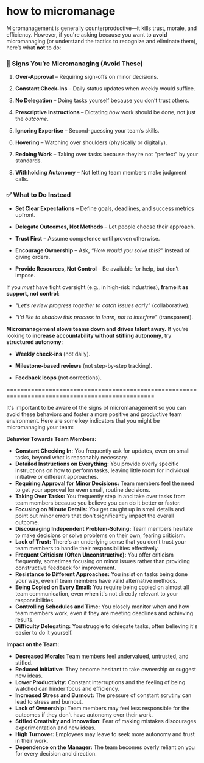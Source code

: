 how to micromanage 
=====================


Micromanagement is generally counterproductive—it kills trust, morale, and efficiency. However, if you're asking because you want to **avoid** micromanaging (or understand the tactics to recognize and eliminate them), here’s what **not** to do:

### **🚩 Signs You’re Micromanaging (Avoid These)**

1.  **Over-Approval** – Requiring sign-offs on minor decisions.
    
2.  **Constant Check-Ins** – Daily status updates when weekly would suffice.
    
3.  **No Delegation** – Doing tasks yourself because you don’t trust others.
    
4.  **Prescriptive Instructions** – Dictating _how_ work should be done, not just the _outcome_.
    
5.  **Ignoring Expertise** – Second-guessing your team’s skills.
    
6.  **Hovering** – Watching over shoulders (physically or digitally).
    
7.  **Redoing Work** – Taking over tasks because they’re not "perfect" by your standards.
    
8.  **Withholding Autonomy** – Not letting team members make judgment calls.
    

### **✅ What to Do Instead**

*   **Set Clear Expectations** – Define goals, deadlines, and success metrics upfront.
    
*   **Delegate Outcomes, Not Methods** – Let people choose their approach.
    
*   **Trust First** – Assume competence until proven otherwise.
    
*   **Encourage Ownership** – Ask, _“How would you solve this?”_ instead of giving orders.
    
*   **Provide Resources, Not Control** – Be available for help, but don’t impose.
    

If you _must_ have tight oversight (e.g., in high-risk industries), **frame it as support, not control**:

*   _"Let’s review progress together to catch issues early"_ (collaborative).
    
*   _"I’d like to shadow this process to learn, not to interfere"_ (transparent).
    

**Micromanagement slows teams down and drives talent away.** If you’re looking to **increase accountability without stifling autonomy**, try **structured autonomy**:

*   **Weekly check-ins** (not daily).
    
*   **Milestone-based reviews** (not step-by-step tracking).
    
*   **Feedback loops** (not corrections).


================================================================================================

It's important to be aware of the signs of micromanagement so you can avoid these behaviors and foster a more positive and productive team environment. Here are some key indicators that you might be micromanaging your team:

**Behavior Towards Team Members:**

*   **Constant Checking In:** You frequently ask for updates, even on small tasks, beyond what is reasonably necessary.
*   **Detailed Instructions on Everything:** You provide overly specific instructions on how to perform tasks, leaving little room for individual initiative or different approaches.
*   **Requiring Approval for Minor Decisions:** Team members feel the need to get your approval for even small, routine decisions.
*   **Taking Over Tasks:** You frequently step in and take over tasks from team members because you believe you can do it better or faster.
*   **Focusing on Minute Details:** You get caught up in small details and point out minor errors that don't significantly impact the overall outcome.
*   **Discouraging Independent Problem-Solving:** Team members hesitate to make decisions or solve problems on their own, fearing criticism.
*   **Lack of Trust:** There's an underlying sense that you don't trust your team members to handle their responsibilities effectively.
*   **Frequent Criticism (Often Unconstructive):** You offer criticism frequently, sometimes focusing on minor issues rather than providing constructive feedback for improvement.
*   **Resistance to Different Approaches:** You insist on tasks being done your way, even if team members have valid alternative methods.
*   **Being Copied on Every Email:** You require being copied on almost all team communication, even when it's not directly relevant to your responsibilities.
*   **Controlling Schedules and Time:** You closely monitor when and how team members work, even if they are meeting deadlines and achieving results.
*   **Difficulty Delegating:** You struggle to delegate tasks, often believing it's easier to do it yourself.

**Impact on the Team:**

*   **Decreased Morale:** Team members feel undervalued, untrusted, and stifled.
*   **Reduced Initiative:** They become hesitant to take ownership or suggest new ideas.
*   **Lower Productivity:** Constant interruptions and the feeling of being watched can hinder focus and efficiency.
*   **Increased Stress and Burnout:** The pressure of constant scrutiny can lead to stress and burnout.
*   **Lack of Ownership:** Team members may feel less responsible for the outcomes if they don't have autonomy over their work.
*   **Stifled Creativity and Innovation:** Fear of making mistakes discourages experimentation and new ideas.
*   **High Turnover:** Employees may leave to seek more autonomy and trust in their work.
*   **Dependence on the Manager:** The team becomes overly reliant on you for every decision and direction.
